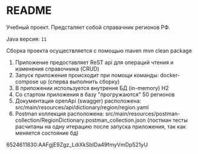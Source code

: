# README #
Учебный проект. Предсталяет собой справачник регионов РФ.


Java версия: `11`

Сборка проекта осуществляется с помощью maven
mvn clean package


1) Приложение предоставляет ReST api для операций чтения и изменения справочника (CRUD)
2) Запуск приложения происходит при помощи команды: docker-compose up (сперва выполнить сборку)
3) В приложении используется внутрення БД (in-memory) H2
4) Со стартом приложения в базу "прогружаются" 50 регионов
5) Документация openApi (swagger) расположена: src/main/resources/api/dictionary/region/region.yaml
6) Postman коллекция расположена:
src/main/resources/postman-collection/RegionDictionary.postman_collection.json 
(постман тесты расчитаны на одну итерацию после запуска приложения,
так как меняется состояние бд)


6524611830:AAFgjE9Zgz_LdiXkSbIDa49fmyVmDp521yU
